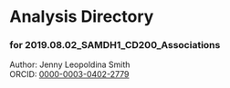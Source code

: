 # Analysis Directory 
### for 2019.08.02_SAMDH1_CD200_Associations
Author: Jenny Leopoldina Smith<br>
ORCID: [0000-0003-0402-2779](https://orcid.org/0000-0003-0402-2779)
<br>